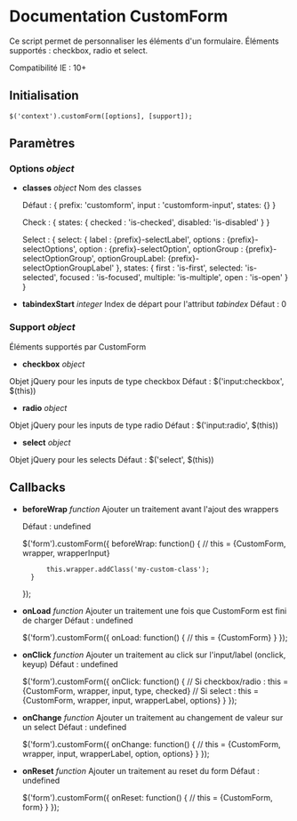 # Documentation CustomForm

Ce script permet de personnaliser les éléments d'un formulaire. Éléments supportés : checkbox, radio et select.

Compatibilité IE : 10+


## Initialisation

    $('context').customForm([options], [support]);


## Paramètres

### Options _object_

* **classes** _object_
Nom des classes

    Défaut :
    {
        prefix: 'customform',
        input : 'customform-input',
        states: {}
    }

    Check :
    {
        states: {
            checked : 'is-checked',
            disabled: 'is-disabled'
        }
    }

    Select :
    {
        select: {
            label           : {prefix}-selectLabel',
            options         : {prefix}-selectOptions',
            option          : {prefix}-selectOption',
            optionGroup     : {prefix}-selectOptionGroup',
            optionGroupLabel: {prefix}-selectOptionGroupLabel'
        },
        states: {
            first   : 'is-first',
            selected: 'is-selected',
            focused : 'is-focused',
            multiple: 'is-multiple',
            open    : 'is-open'
        }
    }

* **tabindexStart** _integer_
Index de départ pour l'attribut _tabindex_
    Défaut : 0

### Support _object_

Éléments supportés par CustomForm

* **checkbox** _object_

Objet jQuery pour les inputs de type checkbox
    Défaut : $('input:checkbox', $(this))

* **radio** _object_

Objet jQuery pour les inputs de type radio
    Défaut : $('input:radio', $(this))

* **select** _object_

Objet jQuery pour les selects
    Défaut : $('select', $(this))


## Callbacks

* **beforeWrap** _function_
Ajouter un traitement avant l'ajout des wrappers

    Défaut : undefined

    $('form').customForm({
        beforeWrap: function() {
            // this = {CustomForm, wrapper, wrapperInput}
            
            this.wrapper.addClass('my-custom-class');
        }
    });

* **onLoad** _function_
Ajouter un traitement une fois que CustomForm est fini de charger
    Défaut : undefined

    $('form').customForm({
        onLoad: function() {
            // this = {CustomForm}
        }
    });

* **onClick** _function_
Ajouter un traitement au click sur l'input/label (onclick, keyup)
    Défaut : undefined

    $('form').customForm({
        onClick: function() {
            // Si checkbox/radio : this = {CustomForm, wrapper, input, type, checked}
            // Si select : this = {CustomForm, wrapper, input, wrapperLabel, options}
        }
    });


* **onChange** _function_
Ajouter un traitement au changement de valeur sur un select
    Défaut : undefined

    $('form').customForm({
        onChange: function() {
            // this = {CustomForm, wrapper, input, wrapperLabel, option, options}
        }
    });

* **onReset** _function_
Ajouter un traitement au reset du form
    Défaut : undefined

    $('form').customForm({
        onReset: function() {
            // this = {CustomForm, form}
        }
    });